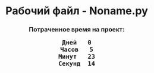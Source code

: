 <h1><center>Рабочий файл - Noname.py</center></h1><h3><center>Потраченное время на проект:</center><center><pre>﻿Дней	0
Часов	5
Минут	23
Секунд	14</pre></center></h3>